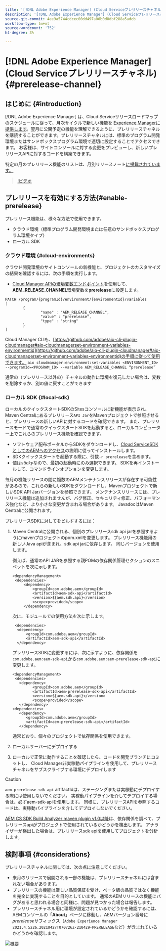 ```yaml
---
title: '[!DNL Adobe Experience Manager] (Cloud Serviceプレリリースチャネル)'
description: '[!DNL Adobe Experience Manager] (Cloud Serviceプレリリースチャネル)'
source-git-commit: 4ee9a5744cdcec00dd497a00b0d8dbf288a5adcb
workflow-type: tm+mt
source-wordcount: '752'
ht-degree: 3%

---
```



# [!DNL Adobe Experience Manager] (Cloud Serviceプレリリースチャネル)  {#prerelease-channel}


## はじめに {#introduction}

[!DNL Adobe Experience Manager] は、Cloud Serviceリリースロードマップのスケジュールに従って、月次サイクルで新しい機能を [Experience Managerに提供します](https://experienceleague.adobe.com/docs/experience-manager-release-information/aem-release-updates/update-releases-roadmap.html?lang=en#aem-as-cloud-service)。翌月に公開予定の機能を理解できるように、プレリリースチャネルを購読することができます。プレリリースチャネルには、標準のプログラム開発環境またはサンドボックスプログラム環境で適切に設定することでアクセスできます。 お客様は、サイトコンソールに対する変更をプレビューし、新しいプレリリースAPIに対するコードを構築できます。

特定の月のプレリリース機能のリストは、月別リリースノート[に掲載されています。](/help/release-notes/release-notes-cloud/release-notes-current.md)

>[!ビデオ](/help/release-notes/assets/prerelease-overview.mp4)

## プレリリースを有効にする方法{#enable-prerelease}

プレリリース機能は、様々な方法で使用できます。

* クラウド環境（標準プログラム開発環境または任意のサンドボックスプログラム環境タイプ）
* ローカル SDK

### クラウド環境 {#cloud-environments}

クラウド開発環境のサイトコンソールの新機能と、プロジェクトのカスタマイズの結果を確認するには、次の手順を実行します。

* [Cloud Manager APIの環境変数エンドポイント](https://www.adobe.io/apis/experiencecloud/cloud-manager/api-reference.html#/Variables/patchEnvironmentVariables)を使用して、**AEM_RELEASE_CHANNEL**&#x200B;環境変数を&#x200B;**prerelease**&#x200B;に設定します。

```
PATCH /program/{programId}/environment/{environmentId}/variables
[
        {
                "name" : "AEM_RELEASE_CHANNEL",
                "value" : "prerelease",
                "type" : "string"
        }
]
```

Cloud Manager CLIも、[https://github.com/adobe/aio-cli-plugin-cloudmanager#aio-cloudmanagerset-environment-variables-environmentid](https://github.com/adobe/aio-cli-plugin-cloudmanager#aio-cloudmanagerset-environment-variables-environmentid)の手順に従って使用できます。
```aio cloudmanager:environment:set-variables <ENVIRONMENT_ID> --programId=<PROGRAM_ID> --variable AEM_RELEASE_CHANNEL “prerelease”```


通常の（プレリリース以外の）チャネルの動作に環境を復元したい場合は、変数を削除するか、別の値に戻すことができます

### ローカル SDK {#local-sdk}

ローカルのクイックスタートSDKのSitesコンソールに新機能が表示され、Maven Centralにあるプレリリース`API Jar`をMavenプロジェクトで参照させると、プレリリースの新しいAPIに対するコードを確認できます。 また、プレリリースモードで通常のクイックスタートSDKを起動すると、ローカルコンピューター上でこれらのプレリリース機能を確認できます。

* ソフトウェア配布ポータルからSDKをダウンロードし、[Cloud ServiceSDKとしてのAEMへのアクセス](/help/implementing/developing/aem-as-a-cloud-service-sdk.md#accessing-the-aem-as-a-cloud-service-sdk.)の説明に従ってインストールします。
* SDKクイックスタートを起動する際に、引数`-r prerelease`を含めます。
* 値は&#x200B;*sticky*&#x200B;なので、最初の起動時にのみ選択できます。 SDKを再インストールして、コマンドラインオプションを変更します。

毎月の機能リリースの間に複数のAEMメンテナンスリリースが存在する可能性があるので、これらの新しいSDKをダウンロードし、Mavenプロジェクトで新しいSDK API Jarバージョンを参照できます。 メンテナンスリリースには、プレリリース機能は追加されませんが、バグ修正、セキュリティ修正、パフォーマンス強化など、より小さな変更が含まれる場合があります。
JavadocはMaven Centralに公開されます。

プレリリースSDKに対してをビルドするには：

1. Maven Centralに公開される、個別のプレリリースsdk api jarを参照するようにmavenプロジェクトのpom.xmlを変更します。 プレリリース機能用の新しいJava apiが含まれ、sdk api jarに依存します。 同じバージョンを使用します。

   例えば、通常のAPI JARを参照する親POMの依存関係管理セクションのスニペットを次に示します。

   ```
   <dependencyManagement>
    <dependencies>
        <dependency>
            <groupId>com.adobe.aem</groupId>
            <artifactId>aem-sdk-api</artifactId>
            <version>${aem.sdk.api}</version>
            <scope>provided</scope>
        </dependency>
   ```

   次に、モジュールでの使用方法を次に示します。

   ```
    <dependencies>
     <dependency>
         <groupId>com.adobe.aem</groupId>
         <artifactId>aem-sdk-api</artifactId>
     </dependency>
   ```

   プレリリースSDKに変更するには、次に示すように、依存関係を`com.adobe.aem:aem-sdk-api`から`com.adobe.aem:aem-prerelease-sdk-api`に変更します。

   ```
   <dependencyManagement>
    <dependencies>
      <dependency>
            <groupId>com.adobe.aem</groupId>
            <artifactId>aem-prerelease-sdk-api</artifactId>
            <version>${aem.sdk.api}</version>
            <scope>provided</scope>
      </dependency>
   <dependencies>
      <dependency>
         <groupId>com.adobe.aem</groupId>
         <artifactId>aem-prerelease-sdk-api</artifactId>
      </dependency>
   ```

   通常どおり、個々のプロジェクトで依存関係を使用できます。

1. ローカルサーバーにデプロイする
1. ローカルで正常に動作することを確認したら、コードを開発ブランチにコミットし、 Cloud Manager非実稼動パイプラインを使用して、プレリリースチャネルをサブスクライブする環境にデプロイします

>[!CAUTION]
`aem-prerelease-sdk-api` artifactIdは、ステージングまたは実稼動にデプロイする際には使用しないでください。 実稼動パイプラインを介してデプロイする場合は、必ずaem-sdk-apiを使用します。 同様に、プレリリースAPIを参照するコードは、実稼動パイプラインを介してデプロイしないでください。

[AEM CS SDK Build Analyzer maven plugin v1.0以降](https://experienceleague.adobe.com/docs/experience-manager-core-components/using/developing/archetype/build-analyzer-maven-plugin.html?lang=ja#developing)は、依存関係を調べて、プレリリースapiがプロジェクトで使用されているかどうかを検出します。 アナライザーが検出した場合は、プレリリースsdk apiを使用してプロジェクトを分析します。

## 検討事項 {#considerations}

プレリリースチャネルに関しては、次の点に注意してください。

* 来月のリリースで展開される一部の機能は、プレリリースチャネルには含まれない場合があります。
* プレリリースの機能は厳しい品質保証を受け、ベータ版の品質ではなく機能を完全に実現することを目的としています。 通常のAEMリリースの機能にバグがあると思われる場合と同様に、問題が見つかった場合は報告します。
* プレリリースチャネル用に環境が設定されているかどうかを確認するには、AEMコンソールの「**About**」ページに移動し、AEMバージョン番号に&#x200B;*prerelease*&#x200B;サフィックス（```Adobe Experience Manager 2021.4.5226.20210427T070726Z-210429-PRERELEASE```など）が含まれているかどうかを確認します。

![概要](/help/release-notes/assets/about.png)

